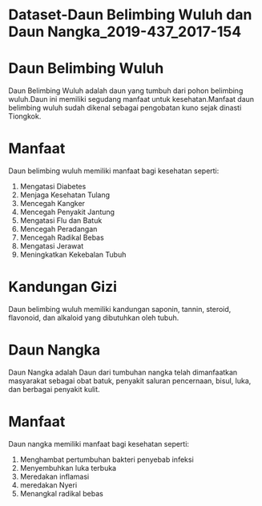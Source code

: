 # Dataset-Daun Belimbing Wuluh dan Daun Nangka_2019-437_2017-154

# Daun Belimbing Wuluh

Daun Belimbing Wuluh adalah daun yang tumbuh dari pohon belimbing wuluh.Daun ini memiliki segudang manfaat untuk kesehatan.Manfaat daun belimbing wuluh sudah dikenal sebagai pengobatan kuno sejak dinasti Tiongkok.

# Manfaat

Daun belimbing wuluh memiliki manfaat bagi kesehatan seperti:

1. Mengatasi Diabetes
2. Menjaga Kesehatan Tulang
3. Mencegah Kangker
4. Mencegah Penyakit Jantung
5. Mengatasi Flu dan Batuk
6. Mencegah Peradangan
7. Mencegah Radikal Bebas
8. Mengatasi Jerawat
9. Meningkatkan Kekebalan Tubuh

# Kandungan Gizi

Daun belimbing wuluh memiliki kandungan saponin, tannin, steroid, flavonoid, dan alkaloid yang dibutuhkan oleh tubuh.

# Daun Nangka

Daun Nangka adalah Daun dari tumbuhan nangka telah dimanfaatkan masyarakat sebagai obat batuk, penyakit saluran pencernaan, bisul, luka, dan berbagai penyakit kulit. 

# Manfaat

Daun nangka memiliki manfaat bagi kesehatan seperti:

1. Menghambat pertumbuhan bakteri penyebab infeksi
2. Menyembuhkan luka terbuka
3. Meredakan inflamasi
4. meredakan Nyeri
5. Menangkal radikal bebas


